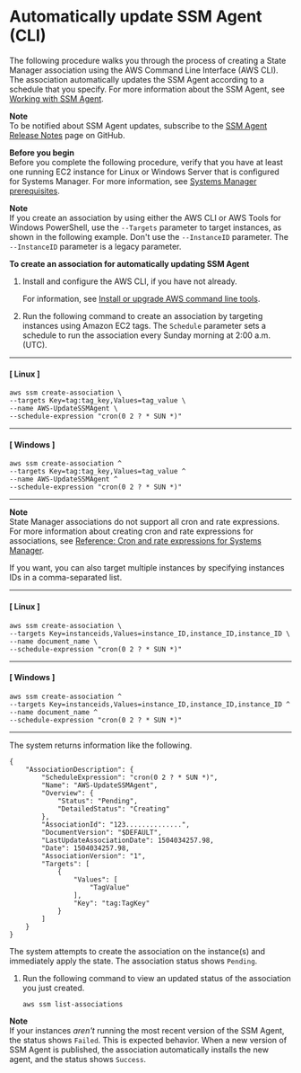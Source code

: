 # Automatically update SSM Agent \(CLI\)<a name="sysman-state-cli"></a>

The following procedure walks you through the process of creating a State Manager association using the AWS Command Line Interface \(AWS CLI\)\. The association automatically updates the SSM Agent according to a schedule that you specify\. For more information about the SSM Agent, see [Working with SSM Agent](ssm-agent.md)\.

**Note**  
To be notified about SSM Agent updates, subscribe to the [SSM Agent Release Notes](https://github.com/aws/amazon-ssm-agent/blob/master/RELEASENOTES.md) page on GitHub\.

**Before you begin**  
Before you complete the following procedure, verify that you have at least one running EC2 instance for Linux or Windows Server that is configured for Systems Manager\. For more information, see [Systems Manager prerequisites](systems-manager-prereqs.md)\. 

**Note**  
If you create an association by using either the AWS CLI or AWS Tools for Windows PowerShell, use the `--Targets` parameter to target instances, as shown in the following example\. Don't use the `--InstanceID` parameter\. The `--InstanceID` parameter is a legacy parameter\.

**To create an association for automatically updating SSM Agent**

1. Install and configure the AWS CLI, if you have not already\.

   For information, see [Install or upgrade AWS command line tools](getting-started-cli.md)\.

1. Run the following command to create an association by targeting instances using Amazon EC2 tags\. The `Schedule` parameter sets a schedule to run the association every Sunday morning at 2:00 a\.m\. \(UTC\)\.

------
#### [ Linux ]

   ```
   aws ssm create-association \
   --targets Key=tag:tag_key,Values=tag_value \
   --name AWS-UpdateSSMAgent \
   --schedule-expression "cron(0 2 ? * SUN *)"
   ```

------
#### [ Windows ]

   ```
   aws ssm create-association ^
   --targets Key=tag:tag_key,Values=tag_value ^
   --name AWS-UpdateSSMAgent ^
   --schedule-expression "cron(0 2 ? * SUN *)"
   ```

------
**Note**  
State Manager associations do not support all cron and rate expressions\. For more information about creating cron and rate expressions for associations, see [Reference: Cron and rate expressions for Systems Manager](reference-cron-and-rate-expressions.md)\.

   If you want, you can also target multiple instances by specifying instances IDs in a comma\-separated list\.

------
#### [ Linux ]

   ```
   aws ssm create-association \
   --targets Key=instanceids,Values=instance_ID,instance_ID,instance_ID \
   --name document_name \
   --schedule-expression "cron(0 2 ? * SUN *)"
   ```

------
#### [ Windows ]

   ```
   aws ssm create-association ^
   --targets Key=instanceids,Values=instance_ID,instance_ID,instance_ID ^
   --name document_name ^
   --schedule-expression "cron(0 2 ? * SUN *)"
   ```

------

   The system returns information like the following\.

   ```
   {
       "AssociationDescription": {
           "ScheduleExpression": "cron(0 2 ? * SUN *)",
           "Name": "AWS-UpdateSSMAgent",
           "Overview": {
               "Status": "Pending",
               "DetailedStatus": "Creating"
           },
           "AssociationId": "123..............",
           "DocumentVersion": "$DEFAULT",
           "LastUpdateAssociationDate": 1504034257.98,
           "Date": 1504034257.98,
           "AssociationVersion": "1",
           "Targets": [
               {
                   "Values": [
                       "TagValue"
                   ],
                   "Key": "tag:TagKey"
               }
           ]
       }
   }
   ```

   The system attempts to create the association on the instance\(s\) and immediately apply the state\. The association status shows `Pending`\.

1. Run the following command to view an updated status of the association you just created\. 

   ```
   aws ssm list-associations
   ```
**Note**  
If your instances *aren't* running the most recent version of the SSM Agent, the status shows `Failed`\. This is expected behavior\. When a new version of SSM Agent is published, the association automatically installs the new agent, and the status shows `Success`\.